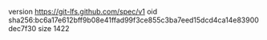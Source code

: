 version https://git-lfs.github.com/spec/v1
oid sha256:bc6a17e612bff9b08e41ffad99f3ce855c3ba7eed15dcd4ca14e83900dec7f30
size 1422
